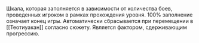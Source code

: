 Шкала, которая заполняется в зависимости от количества боев, проведенных игроком в рамках прохождения уровня. 100% заполнение означает конец игры. Автоматически сбрасывается при перемещении в [[Теотиуакан]] согласно сюжету. Является фактором, сдерживающим прогрессию. 